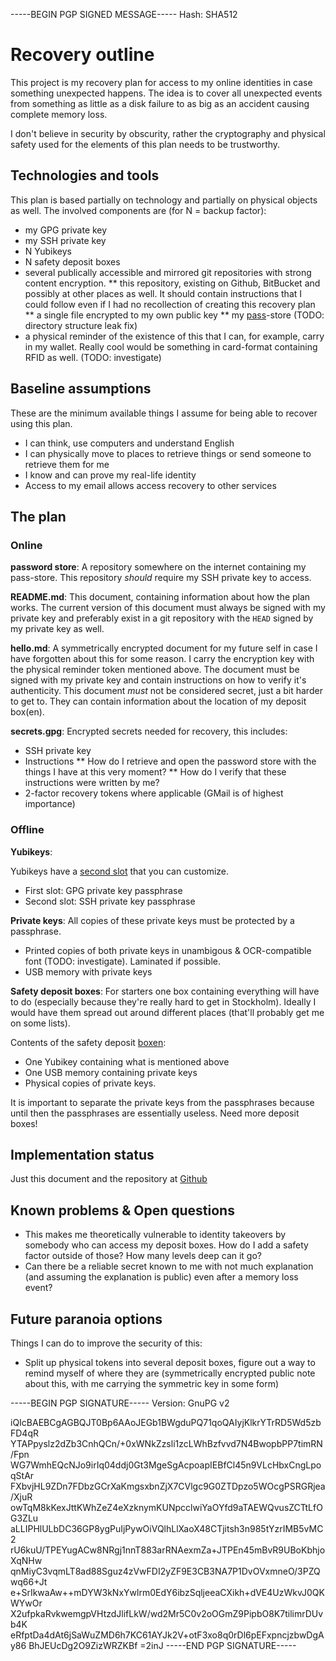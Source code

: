 -----BEGIN PGP SIGNED MESSAGE-----
Hash: SHA512

# Recovery outline

This project is my recovery plan for access to my online identities in case something unexpected happens. The idea is to cover all unexpected events from something as little as a disk failure to as big as an accident causing complete memory loss.

I don't believe in security by obscurity, rather the cryptography and physical safety used for the elements of this plan needs to be trustworthy.

## Technologies and tools

This plan is based partially on technology and partially on physical objects as well. The involved components are (for N = backup factor):

* my GPG private key
* my SSH private key
* N Yubikeys
* N safety deposit boxes
* several publically accessible and mirrored git repositories with strong content encryption.
** this repository, existing on Github, BitBucket and possibly at other places as well. It should contain instructions that I could follow even if I had no recollection of creating this recovery plan
** a single file encrypted to my own public key 
** my [pass](http://www.passwordstore.org/)-store (TODO: directory structure leak fix)
* a physical reminder of the existence of this that I can, for example, carry in my wallet. Really cool would be something in card-format containing RFID as well. (TODO: investigate)

## Baseline assumptions

These are the minimum available things I assume for being able to recover using this plan.

* I can think, use computers and understand English
* I can physically move to places to retrieve things or send someone to retrieve them for me
* I know and can prove my real-life identity
* Access to my email allows access recovery to other services

## The plan

### Online

**password store**:
A repository somewhere on the internet containing my pass-store. This repository *should* require my SSH private key to access.

**README.md**:
This document, containing information about how the plan works. The current version of this document must always be signed with my private key and preferably exist in a git repository with the `HEAD` signed by my private key as well.

**hello.md**:
A symmetrically encrypted document for my future self in case I have forgotten about this for some reason. I carry the encryption key with the physical reminder token mentioned above. The document must be signed with my private key and contain instructions on how to verify it's authenticity.
This document *must* not be considered secret, just a bit harder to get to. They can contain information about the location of my deposit box(en).

**secrets.gpg**:
Encrypted secrets needed for recovery, this includes:
* SSH private key
* Instructions
** How do I retrieve and open the password store with the things I have at this very moment?
** How do I verify that these instructions were written by me?
* 2-factor recovery tokens where applicable (GMail is of highest importance)

### Offline

**Yubikeys**:

Yubikeys have a [second slot](http://www.yubico.com/products/services-software/personalization-tools/) that you can customize.

* First slot: GPG private key passphrase
* Second slot: SSH private key passphrase

**Private keys**:
All copies of these private keys must be protected by a passphrase.

* Printed copies of both private keys in unambigous & OCR-compatible font (TODO: investigate). Laminated if possible.
* USB memory with private keys

**Safety deposit boxes**:
For starters one box containing everything will have to do (especially because they're really hard to get in Stockholm). Ideally I would have them spread out around different places (that'll probably get me on some lists).

Contents of the safety deposit [boxen](http://en.wiktionary.org/wiki/boxen):
* One Yubikey containing what is mentioned above
* One USB memory containing private keys
* Physical copies of private keys.

It is important to separate the private keys from the passphrases because until then the passphrases are essentially useless. Need more deposit boxes!

## Implementation status
Just this document and the repository at [Github](https://github.com/tazjin/recovery/)

## Known problems & Open questions

* This makes me theoretically vulnerable to identity takeovers by somebody who can access my deposit boxes. How do I add a safety factor outside of those? How many levels deep can it go?
* Can there be a reliable secret known to me with not much explanation (and assuming the explanation is public) even after a memory loss event?

## Future paranoia options

Things I can do to improve the security of this:

* Split up physical tokens into several deposit boxes, figure out a way to remind myself of where they are (symmetrically encrypted public note about this, with me carrying the symmetric key in some form)

-----BEGIN PGP SIGNATURE-----
Version: GnuPG v2

iQIcBAEBCgAGBQJT0Bp6AAoJEGb1BWgduPQ71qoQAIyjKlkrYTrRD5Wd5zbFD4qR
YTAPpyslz2dZb3CnhQCn/+0xWNkZzsli1zcLWhBzfvvd7N4BwopbPP7timRN/Fpn
WG7WmhEQcNJo9irIq04ddj0Gt3MgeSgAcpoapIEBfCl45n9VLcHbxCngLpoqStAr
FXbvjHL9ZDn7FDbzGCrXaKmgsxbnZjX7CVlgc9G0ZTDpzo5WOcgPSRGRjea/XjuR
owTqM8kKexJttKWhZeZ4eXzknymKUNpcclwiYaOYfd9aTAEWQvusZCTtLfOG3ZLu
aLLIPHlULbDC36GP8ygPuIjPywOiVQlhLlXaoX48CTjitsh3n985tYzrIMB5vMC2
rU6kuU/TPEYugACw8NRgj1nnT883arRNAexmZa+JTPEn45mBvR9UBoKbhjoXqNHw
qnMiyC3vqmLT8ad88Sguz4zVwFDI2yZF9E3CB3NA7P1DvOVxmneO/3PZQwq66+Jt
e+SrIkwaAw++mDYW3kNxYwlrm0EdY6ibzSqljeeaCXikh+dVE4UzWkvJ0QKWYwOr
X2ufpkaRvkwemgpVHtzdJlifLkW/wd2Mr5C0v2oOGmZ9PipbO8K7tilimrDUvb4K
eRfptDa4dAt6jSaWuZMD6h7KC61AYJk2V+otF3xo8q0rDl6pEFxpncjzbwDgAy86
BhJEUcDg2O9ZizWRZKBf
=2inJ
-----END PGP SIGNATURE-----
